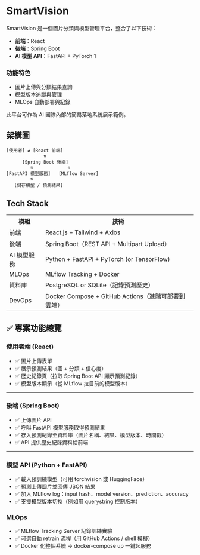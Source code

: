 # SmartVision

SmartVision 是一個圖片分類與模型管理平台，整合了以下技術：

- **前端**：React
- **後端**：Spring Boot
- **AI 模型 API**：FastAPI + PyTorch
1
### 功能特色

- 圖片上傳與分類結果查詢
- 模型版本追蹤與管理
- MLOps 自動部署與紀錄

此平台可作為 AI 團隊內部的簡易落地系統展示範例。


## 架構圖
```
[使用者] ⇄ [React 前端]
              ⇅
      [Spring Boot 後端]
         ⇅             ⇅
[FastAPI 模型服務]   [MLflow Server]
         ⇅
   [儲存模型 / 預測結果]
```

## Tech Stack

<table>
  <tr>
    <th>模組</th>
    <th>技術</th>
  </tr>
  <tr>
    <td>前端</td>
    <td>React.js + Tailwind + Axios</td>
  </tr>
  <tr>
    <td>後端</td>
    <td>Spring Boot（REST API + Multipart Upload）</td>
  </tr>
  <tr>
    <td>AI 模型服務</td>
    <td>Python + FastAPI + PyTorch (or TensorFlow)</td>
  </tr>
  <tr>
    <td>MLOps</td>
    <td>MLflow Tracking + Docker</td>
  </tr>
  <tr>
    <td>資料庫</td>
    <td>PostgreSQL or SQLite（記錄預測歷史）</td>
  </tr>
  <tr>
    <td>DevOps</td>
    <td>Docker Compose + GitHub Actions（進階可部署到雲端）</td>
  </tr>
</table>


## ✅ 專案功能總覽

### 使用者端 (React)
- ✅ 圖片上傳表單
- ✅ 展示預測結果（圖 + 分類 + 信心度）
- ✅ 歷史紀錄頁（拉取 Spring Boot API 顯示預測紀錄）
- ✅ 模型版本顯示（從 MLflow 拉目前的模型版本）

---

### 後端 (Spring Boot)
- ✅ 上傳圖片 API
- ✅ 呼叫 FastAPI 模型服務取得預測結果
- ✅ 存入預測紀錄至資料庫（圖片名稱、結果、模型版本、時間戳）
- ✅ API 提供歷史紀錄資料給前端

---

###  模型 API (Python + FastAPI)
- ✅ 載入預訓練模型（可用 torchvision 或 HuggingFace）
- ✅ 預測上傳圖片並回傳 JSON 結果
- ✅ 加入 MLflow log：input hash、model version、prediction、accuracy
- ✅ 支援模型版本切換（例如用 querystring 控制版本）

### MLOps
- ✅ MLflow Tracking Server 記錄訓練實驗
- ✅ 可選自動 retrain 流程（用 GitHub Actions / shell 模擬）
- ✅ Docker 化整個系統 → docker-compose up 一鍵起服務